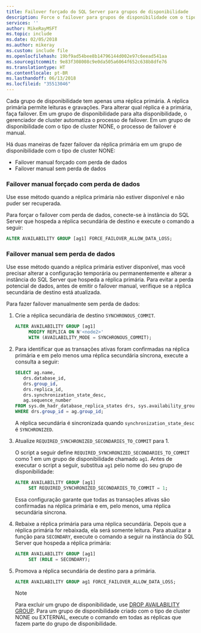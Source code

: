 ```yaml
---
title: Failover forçado do SQL Server para grupos de disponibilidade
description: Force o failover para grupos de disponibilidade com o tipo de cluster NONE
services: ''
author: MikeRayMSFT
ms.topic: include
ms.date: 02/05/2018
ms.author: mikeray
ms.custom: include file
ms.openlocfilehash: 19bf9ad54bee8b14796144d002e97c6eead541aa
ms.sourcegitcommit: 9e83f308008c9e0da505a6064f652c638b8dfe76
ms.translationtype: HT
ms.contentlocale: pt-BR
ms.lasthandoff: 06/13/2018
ms.locfileid: "35513046"
---
```

Cada grupo de disponibilidade tem apenas uma réplica primária. A réplica primária permite leituras e gravações. Para alterar qual réplica é a primária, faça failover. Em um grupo de disponibilidade para alta disponibilidade, o gerenciador de cluster automatiza o processo de failover. Em um grupo de disponibilidade com o tipo de cluster NONE, o processo de failover é manual. 

Há duas maneiras de fazer failover da réplica primária em um grupo de disponibilidade com o tipo de cluster NONE:

- Failover manual forçado com perda de dados
- Failover manual sem perda de dados

### <a name="forced-manual-failover-with-data-loss"></a>Failover manual forçado com perda de dados

Use esse método quando a réplica primária não estiver disponível e não puder ser recuperada. 

Para forçar o failover com perda de dados, conecte-se à instância do SQL Server que hospeda a réplica secundária de destino e execute o comando a seguir:

```SQL
ALTER AVAILABILITY GROUP [ag1] FORCE_FAILOVER_ALLOW_DATA_LOSS;
```

### <a name="manual-failover-without-data-loss"></a>Failover manual sem perda de dados

Use esse método quando a réplica primária estiver disponível, mas você precisar alterar a configuração temporária ou permanentemente e alterar a instância do SQL Server que hospeda a réplica primária. Para evitar a perda potencial de dados, antes de emitir o failover manual, verifique se a réplica secundária de destino está atualizada. 

Para fazer failover manualmente sem perda de dados:

1. Crie a réplica secundária de destino `SYNCHRONOUS_COMMIT`.

   ```SQL
   ALTER AVAILABILITY GROUP [ag1] 
        MODIFY REPLICA ON N'<node2>' 
        WITH (AVAILABILITY_MODE = SYNCHRONOUS_COMMIT);
   ```

2. Para identificar que as transações ativas foram confirmadas na réplica primária e em pelo menos uma réplica secundária síncrona, execute a consulta a seguir: 

   ```SQL
   SELECT ag.name, 
      drs.database_id, 
      drs.group_id, 
      drs.replica_id, 
      drs.synchronization_state_desc, 
      ag.sequence_number
   FROM sys.dm_hadr_database_replica_states drs, sys.availability_groups ag
   WHERE drs.group_id = ag.group_id; 
   ```

   A réplica secundária é sincronizada quando `synchronization_state_desc` é `SYNCHRONIZED`.

3. Atualize `REQUIRED_SYNCHRONIZED_SECONDARIES_TO_COMMIT` para 1.

   O script a seguir define `REQUIRED_SYNCHRONIZED_SECONDARIES_TO_COMMIT` como 1 em um grupo de disponibilidade chamado `ag1`. Antes de executar o script a seguir, substitua `ag1` pelo nome do seu grupo de disponibilidade:

   ```SQL
   ALTER AVAILABILITY GROUP [ag1] 
        SET REQUIRED_SYNCHRONIZED_SECONDARIES_TO_COMMIT = 1;
   ```

   Essa configuração garante que todas as transações ativas são confirmadas na réplica primária e em, pelo menos, uma réplica secundária síncrona. 

4. Rebaixe a réplica primária para uma réplica secundária. Depois que a réplica primária for rebaixada, ela será somente leitura. Para atualizar a função para `SECONDARY`, execute o comando a seguir na instância do SQL Server que hospeda a réplica primária:

   ```SQL
   ALTER AVAILABILITY GROUP [ag1] 
        SET (ROLE = SECONDARY); 
   ```

5. Promova a réplica secundária de destino para a primária. 

   ```SQL
   ALTER AVAILABILITY GROUP ag1 FORCE_FAILOVER_ALLOW_DATA_LOSS; 
   ```  

   > [!NOTE] 
   > Para excluir um grupo de disponibilidade, use [DROP AVAILABILITY GROUP](https://docs.microsoft.com/en-us/sql/t-sql/statements/drop-availability-group-transact-sql). Para um grupo de disponibilidade criado com o tipo de cluster NONE ou EXTERNAL, execute o comando em todas as réplicas que fazem parte do grupo de disponibilidade.
